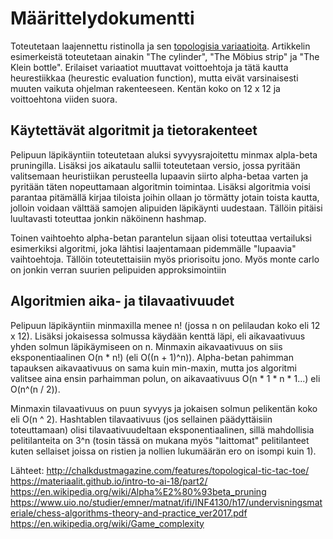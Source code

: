 # Määrittelydokumentti

Toteutetaan laajennettu ristinolla ja sen [topologisia variaatioita](http://chalkdustmagazine.com/features/topological-tic-tac-toe/). Artikkelin esimerkeistä toteutetaan ainakin "The cylinder", "The Möbius strip" ja "The Klein bottle". Erilaiset variaatiot muuttavat voittoehtoja ja tätä kautta heurestiikkaa (heurestic evaluation function), mutta eivät varsinaisesti muuten vaikuta ohjelman rakenteeseen. Kentän koko on 12 x 12 ja voittoehtona viiden suora. 


## Käytettävät algoritmit ja tietorakenteet

Pelipuun läpikäyntiin toteutetaan aluksi syvyysrajoitettu minmax alpla-beta pruningilla. Lisäksi jos aikataulu sallii toteutetaan versio, jossa pyritään valitsemaan heuristiikan perusteella lupaavin siirto alpha-betaa varten ja pyritään täten nopeuttamaan algoritmin toimintaa. Lisäksi algoritmia voisi parantaa pitämällä kirjaa tiloista joihin ollaan jo törmätty jotain toista kautta, jolloin voidaan välttää samojen alipuiden läpikäynti uudestaan. Tällöin pitäisi luultavasti toteuttaa jonkin näköinenn hashmap.

Toinen vaihtoehto alpha-betan parantelun sijaan olisi toteuttaa vertailuksi esimerkiksi algoritmi, joka lähtisi laajentamaan pidemmälle "lupaavia" vaihtoehtoja. Tällöin toteutettaisiin myös priorisoitu jono. Myös monte carlo on jonkin verran suurien pelipuiden approksimointiin


## Algoritmien aika- ja tilavaativuudet

Pelipuun läpikäyntiin minmaxilla menee n! (jossa n on pelilaudan koko eli 12 x 12). Lisäksi jokaisessa solmussa käydään kenttä läpi, eli aikavaativuus yhden solmun läpikäymiseen on n. Minmaxin aikavaativuus on siis eksponentiaalinen O(n * n!) (eli O((n + 1)^n)). Alpha-betan pahimman tapauksen aikavaativuus on sama kuin min-maxin, mutta jos algoritmi valitsee aina ensin parhaimman polun, on aikavaativuus O(n * 1 * n * 1...) eli O(n^(n / 2)).

Minmaxin tilavaativuus on puun syvyys ja jokaisen solmun pelikentän koko eli O(n ^ 2). Hashtablen tilavaativuus (jos sellainen päädyttäisiin toteuttamaan) olisi tilavaativuudeltaan eksponentiaalinen, sillä mahdollisia pelitilanteita on 3^n (tosin tässä on mukana myös "laittomat" pelitilanteet kuten sellaiset joissa on ristien ja nollien lukumäärän ero on isompi kuin 1).


Lähteet:
http://chalkdustmagazine.com/features/topological-tic-tac-toe/
https://materiaalit.github.io/intro-to-ai-18/part2/
https://en.wikipedia.org/wiki/Alpha%E2%80%93beta_pruning
https://www.uio.no/studier/emner/matnat/ifi/INF4130/h17/undervisningsmateriale/chess-algorithms-theory-and-practice_ver2017.pdf
https://en.wikipedia.org/wiki/Game_complexity